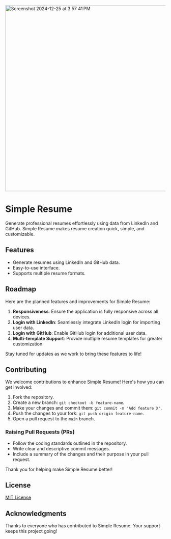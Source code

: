 
<img width="584" alt="Screenshot 2024-12-25 at 3 57 41 PM" src="https://github.com/user-attachments/assets/95d817d8-6d61-41a3-8298-7d57fddec1cd" />

# Simple Resume

Generate professional resumes effortlessly using data from LinkedIn and GitHub. Simple Resume makes resume creation quick, simple, and customizable.

## Features

- Generate resumes using LinkedIn and GitHub data.
- Easy-to-use interface.
- Supports multiple resume formats.

## Roadmap

Here are the planned features and improvements for Simple Resume:

1. **Responsiveness**: Ensure the application is fully responsive across all devices.
2. **Login with LinkedIn**: Seamlessly integrate LinkedIn login for importing user data.
3. **Login with GitHub**: Enable GitHub login for additional user data.
4. **Multi-template Support**: Provide multiple resume templates for greater customization.

Stay tuned for updates as we work to bring these features to life!

## Contributing

We welcome contributions to enhance Simple Resume! Here's how you can get involved:

1. Fork the repository.
2. Create a new branch: `git checkout -b feature-name`.
3. Make your changes and commit them: `git commit -m "Add feature X"`.
4. Push the changes to your fork: `git push origin feature-name`.
5. Open a pull request to the `main` branch.

### Raising Pull Requests (PRs)

- Follow the coding standards outlined in the repository.
- Write clear and descriptive commit messages.
- Include a summary of the changes and their purpose in your pull request.

Thank you for helping make Simple Resume better!

## License

[MIT License](LICENSE)

## Acknowledgments

Thanks to everyone who has contributed to Simple Resume. Your support keeps this project going!
